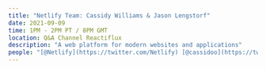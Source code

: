 ```yaml
---
title: "Netlify Team: Cassidy Williams & Jason Lengstorf"
date: 2021-09-09
time: 1PM - 2PM PT / 8PM GMT
location: Q&A Channel Reactiflux
description: "A web platform for modern websites and applications"
people: "[@Netlify](https://twitter.com/Netlify) [@cassidoo](https://twitter.com/cassidoo) [@jlengstorf](https://twitter.com/jlengstorf)"
---
```

